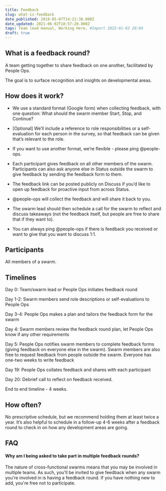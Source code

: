 ```yaml
---
title: Feedback
slug: what-is-feedback
date_published: 2019-05-07T14:22:38.000Z
date_updated: 2021-06-02T18:57:20.000Z
tags: Team lead manual, Working Here, #Import 2023-01-03 20:04
draft: true
---
```


## What is a feedback round?

A team getting together to share feedback on one another, facilitated by People Ops.

The goal is to surface recognition and insights on developmental areas.

## How does it work?

- We use a standard format (Google form) when collecting feedback, with one question: What should the swarm member Start, Stop, and Continue?
- [Optional] We’ll include a reference to role responsibilities or a self-evaluation for each person in the survey, so that feedback can be given that’s relevant to the role.

- If you want to use another format, we’re flexible - please ping @people-ops.

- Each participant gives feedback on all other members of the swarm. Participants can also ask anyone else in Status outside the swarm to give feedback by sending the feedback form to them.
- The feedback link can be posted publicly on Discuss if you’d like to open up feedback for proactive input from across Status.
- @people-ops will collect the feedback and will share it back to you.
- The swarm lead should then schedule a call for the swarm to reflect and discuss takeaways (not the feedback itself, but people are free to share that if they want to).
- You can always ping @people-ops if there is feedback you received or want to give that you want to discuss 1:1.

## Participants

All members of a swarm.

## Timelines

Day 0: Team/swarm lead or People Ops initiates feedback round

Day 1-2: Swarm members send role descriptions or self-evaluations to People Ops

Day 3-4: People Ops makes a plan and tailors the feedback form for the swarm

Day 4: Swarm members review the feedback round plan, let People Ops know if any other requirements

Day 5: People Ops notifies swarm members to complete feedback forms (giving feedback on everyone else in the swarm). Swarm members are also free to request feedback from people outside the swarm. Everyone has one-two weeks to write feedback

Day 19: People Ops collates feedback and shares with each participant

Day 20: Debrief call to reflect on feedback received.

End to end timeline - 4 weeks.

## How often?

No prescriptive schedule, but we recommend holding them at least twice a year. It’s also helpful to schedule in a follow-up 4-6 weeks after a feedback round to check in on how any development areas are going.

## FAQ

#### Why am I being asked to take part in multiple feedback rounds?

The nature of cross-functional swarms means that you may be involved in multiple teams. As such, you'll be invited to give feedback when any swarm you're involved in is having a feedback round. If you have nothing new to add, you're free not to participate.
